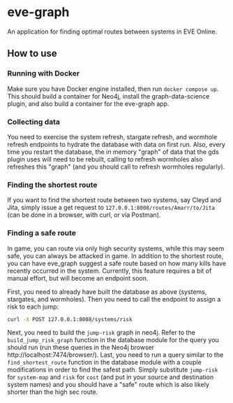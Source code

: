 # eve-graph
An application for finding optimal routes between systems in EVE Online.

## How to use
### Running with Docker
Make sure you have Docker engine installed, then run `docker compose up`. This should build a container for Neo4j,
install the graph-data-science plugin, and also build a container for the eve-graph app.

### Collecting data
You need to exercise the system refresh, stargate refresh, and wormhole refresh endpoints to hydrate the database
with data on first run. Also, every time you restart the database, the in memory "graph" of data that the gds plugin
uses will need to be rebuilt, calling to refresh wormholes also refreshes this "graph" (and you should call to refresh
wormholes regularly).

### Finding the shortest route
If you want to find the shortest route between two systems, say Cleyd and Jita, simply issue a get request to
`127.0.0.1:8008/routes/Amarr/to/Jita` (can be done in a browser, with curl, or via Postman).

### Finding a safe route
In game, you can route via only high security systems, while this may seem safe, you can always be attacked in game.
In addition to the shortest route, you can have eve_graph suggest a safe route based on how many kills have recently
occurred in the system. Currently, this feature requires a bit of manual effort, but will become an endpoint soon.

First, you need to already have built the database as above (systems, stargates, and wormholes). Then you need to call
the endpoint to assign a risk to each jump:
```bash
curl -X POST 127.0.0.1:8008/systems/risk
```

Next, you need to build the `jump-risk` graph in neo4j. Refer to the `build_jump_risk_graph` function in the database
module for the query you should run (run these queries in the Neo4j browser http://localhost:7474/browser/). Last, you
need to run a query similar to the `find_shortest_route` function in the database module with a couple modifications in
order to find the safest path. Simply substitute `jump-risk` for `system-map` and `risk` for `cost` (and put in your
source and destination system names) and you should have a "safe" route which is also likely shorter than the high sec
route.
